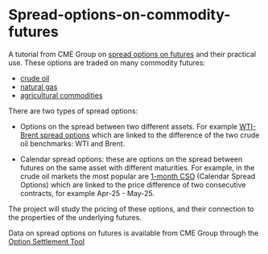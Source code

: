 # Spread-options-on-commodity-futures
A tutorial from CME Group on [spread options on futures](https://www.cmegroup.com/education/courses/option-strategies/option-calendar-spreads.html) and their practical use.
These options are traded on many commodity futures: 

* [crude oil](https://www.cmegroup.com/markets/energy/crude-oil/light-sweet-crude.quotes.html)
* [natural gas](https://www.cmegroup.com/education/courses/introduction-to-energy/introduction-to-natural-gas/natural-gas-calendar-spread-options.html)
* [agricultural commodities](https://www.cmegroup.com/education/lessons/understanding-agricultural-calendar-spread-options.html)

There are two types of spread options:

* Options on the spread between two different assets. For example [WTI-Brent spread options](https://www.cmegroup.com/markets/energy/crude-oil/wti-brent-ice-bullet-swap-futures.quotes.html) which are linked to the difference of the two crude oil benchmarks: WTI and Brent.

* Calendar spread options: these are options on the spread between futures on the same asset with different maturities. For example, in the crude oil markets the most popular are [1-month CSO](https://www.cmegroup.com/markets/energy/crude-oil/light-sweet-crude.quotes.options.html#optionProductId=769) (Calendar Spread Options) which are linked to the price difference of two consecutive contracts, for example Apr-25 - May-25.

The project will study the pricing of these options, and their connection to the properties of the underlying futures. 

Data on spread options on futures is available from CME Group through the [Option Settlement Tool](https://www.cmegroup.com/tools-information/quikstrike/option-settlement.html)

